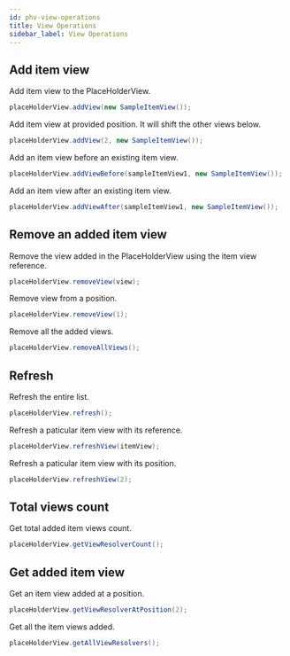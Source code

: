 ```yaml
---
id: phv-view-operations
title: View Operations
sidebar_label: View Operations
---
```


## Add item view
Add item view to the PlaceHolderView.
```java
placeHolderView.addView(new SampleItemView());
```

Add item view at provided position. It will shift the other views below.
```java
placeHolderView.addView(2, new SampleItemView());
```

Add an item view before an existing item view.
```java
placeHolderView.addViewBefore(sampleItemView1, new SampleItemView());
```

Add an item view after an existing item view.
```java
placeHolderView.addViewAfter(sampleItemView1, new SampleItemView());
```

## Remove an added item view
Remove the view added in the PlaceHolderView using the item view reference.
```java
placeHolderView.removeView(view);
```

Remove view from a position.
```java
placeHolderView.removeView(1);
```

Remove all the added views.
```java
placeHolderView.removeAllViews();
```

## Refresh
Refresh the entire list.
```java
placeHolderView.refresh();
```

Refresh a paticular item view with its reference.
```java
placeHolderView.refreshView(itemView);
```

Refresh a paticular item view with its position.
```java
placeHolderView.refreshView(2);
```

## Total views count
Get total added item views count.
```java
placeHolderView.getViewResolverCount();
```

## Get added item view
Get an item view added at a position.
```java
placeHolderView.getViewResolverAtPosition(2);
```

Get all the item views added.
```java
placeHolderView.getAllViewResolvers();
```